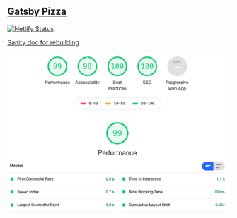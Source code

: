 ## [Gatsby Pizza](https://agitated-poitras-af86ae.netlify.app/)

[![Netlify Status](https://api.netlify.com/api/v1/badges/287021b4-0489-4165-aac7-9a0eb4655a24/deploy-status)](https://app.netlify.com/sites/agitated-poitras-af86ae/deploys)

[Sanity doc for rebuilding](https://www.sanity.io/blog/how-to-quickly-set-up-a-gatsby-js-jamstack-website-with-a-headless-cms#trigger-new-netlify-builds-on-content-changes-52f5edfa3342)

![light-house](lighthouse.png)
